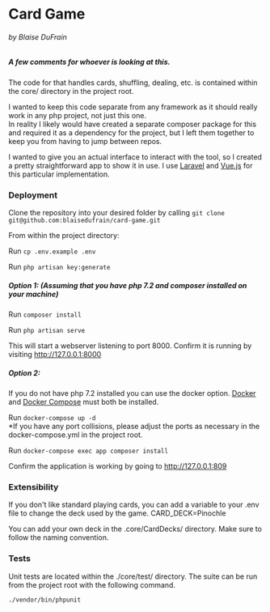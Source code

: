 # Card Game
###### by Blaise DuFrain

##### A few comments for whoever is looking at this.  

The code for that handles cards, shuffling, dealing, etc. is contained within the core/ directory in the project root.
  
I wanted to keep this code separate from any framework as it should really work in any php project, not just this one.  
In reality I likely would have created a separate composer package for this and required it as a dependency for the project, but I left them together to keep you from having to jump between repos.

I wanted to give you an actual interface to interact with the tool, so I created a pretty straightforward app to show it in use. I use [Laravel](https://laravel.com/ "Laravel Homepage") and [Vue.js](https://vuejs.org/) for this particular implementation. 

### Deployment

Clone the repository into your desired folder by calling `git clone git@github.com:blaisedufrain/card-game.git`

From within the project directory:

Run `cp .env.example .env`
 
Run `php artisan key:generate`

##### Option 1: (Assuming that you have php 7.2 and composer installed on your machine)

Run `composer install`

Run `php artisan serve`

This will start a webserver listening to port 8000. Confirm it is running by visiting http://127.0.0.1:8000

##### Option 2:

If you do not have php 7.2 installed you can use the docker option.  [Docker](https://docs.docker.com/install/#supported-platforms) and [Docker Compose](https://docs.docker.com/compose/install/) must both be installed.

Run `docker-compose up -d`  
*If you have any port collisions, please adjust the ports as necessary in the docker-compose.yml in the project root.

Run `docker-compose exec app composer install`

Confirm the application is working by going to http://127.0.0.1:809


### Extensibility

If you don't like standard playing cards, you can add a variable to your .env file to change the deck used by the game.
CARD_DECK=Pinochle

You can add your own deck in the .core/CardDecks/ directory.  Make sure to follow the naming convention.  

### Tests

Unit tests are located within the ./core/test/ directory. The suite can be run from the project root with the following command. 

`./vendor/bin/phpunit`




